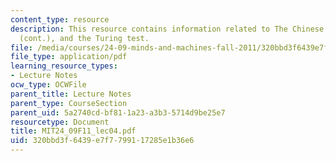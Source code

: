 ```yaml
---
content_type: resource
description: This resource contains information related to The Chinese room argument
  (cont.), and the Turing test.
file: /media/courses/24-09-minds-and-machines-fall-2011/320bbd3f6439e7f7799117285e1b36e6_MIT24_09F11_lec04.pdf
file_type: application/pdf
learning_resource_types:
- Lecture Notes
ocw_type: OCWFile
parent_title: Lecture Notes
parent_type: CourseSection
parent_uid: 5a2740cd-bf81-1a23-a3b3-5714d9be25e7
resourcetype: Document
title: MIT24_09F11_lec04.pdf
uid: 320bbd3f-6439-e7f7-7991-17285e1b36e6
---
```


